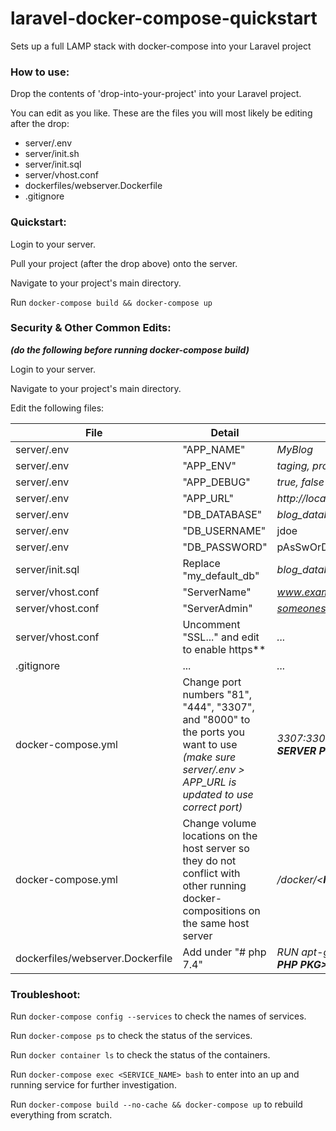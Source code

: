 # laravel-docker-compose-quickstart
 Sets up a full LAMP stack with docker-compose into your Laravel project

### How to use:
Drop the contents of 'drop-into-your-project' into your Laravel project.

You can edit as you like. These are the files you will most likely be editing after the drop:
- server/.env
- server/init.sh
- server/init.sql
- server/vhost.conf
- dockerfiles/webserver.Dockerfile
- .gitignore

### Quickstart:
Login to your server.

Pull your project (after the drop above) onto the server.

Navigate to your project's main directory.

Run `docker-compose build && docker-compose up`

### Security & Other Common Edits:
***(do the following before running docker-compose build)***

Login to your server.

Navigate to your project's main directory.

Edit the following files:


File | Detail | Example | Security
--- | --- | --- | ---
server/.env | "APP_NAME" | *MyBlog* | no
server/.env | "APP_ENV" | *taging, production* | no
server/.env | "APP_DEBUG" | *true, false* | no
server/.env | "APP_URL" | *http://localhost:123, https://www.myblog.com* | no
server/.env | "DB_DATABASE" | *blog_database* | no
server/.env | "DB_USERNAME" | jdoe | **YES**
server/.env | "DB_PASSWORD" | pAsSwOrD123 | **YES**
server/init.sql | Replace "my_default_db" | *blog_database* | no
server/vhost.conf | "ServerName" | *www.example.com* | no
server/vhost.conf | "ServerAdmin" | *someones@email.com* | no
server/vhost.conf | Uncomment "SSL..." and edit to enable https** | *...* | **YES**
.gitignore | ... | *...* | no
docker-compose.yml | Change port numbers "81", "444", "3307", and "8000" to the ports you want to use *(make sure server/.env > APP_URL is updated to use correct port)* | *3307:3306 i.e. \<**HOST SERVER PORT**\>:\<**CONTAINER SERVER PORT**\>* | **YES**
docker-compose.yml | Change volume locations on the host server so they do not conflict with other running docker-compositions on the same host server | */docker/\<**MY_PROJECT**\>/volumes/mysql:/var/lib/mysql* | no
dockerfiles/webserver.Dockerfile | Add under "# php 7.4" | *RUN apt-get -y install php7.4-**\<A NEEDED MISSING PHP PKG\>*** | no

### Troubleshoot:
Run `docker-compose config --services` to check the names of services.

Run `docker-compose ps` to check the status of the services.

Run `docker container ls` to check the status of the containers.

Run `docker-compose exec <SERVICE_NAME> bash` to enter into an up and running service for further investigation.

Run `docker-compose build --no-cache && docker-compose up` to rebuild everything from scratch.
